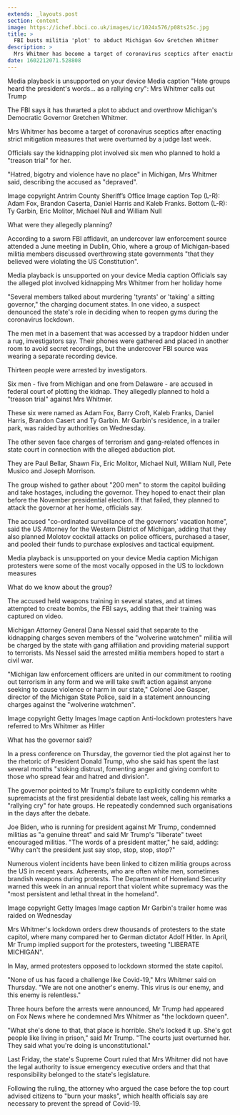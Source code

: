 ```yaml
--- 
extends: _layouts.post 
section: content 
image: https://ichef.bbci.co.uk/images/ic/1024x576/p08ts25c.jpg 
title: > 
  FBI busts militia 'plot' to abduct Michigan Gov Gretchen Whitmer 
description: > 
  Mrs Whitmer has become a target of coronavirus sceptics after enacting strict mitigation measures that were overturned by a judge last week."Hatred, bigotry and violence have no place" in Michigan, Mrs Whitmer said, describing the accused as "depraved".They allegedly planned to hold a "treason trial" against Mrs Whitmer."None of us has faced a challenge like Covid-19," Mrs Whitmer said on Thursday.Three hours before the arrests were announced, Mr Trump had appeared on Fox News where he condemned Mrs Whitmer as "the lockdown queen". 
date: 1602212071.528808 
--- 
```

Media playback is unsupported on your device Media caption "Hate groups heard the president's words... as a rallying cry": Mrs Whitmer calls out Trump

The FBI says it has thwarted a plot to abduct and overthrow Michigan's Democratic Governor Gretchen Whitmer.

Mrs Whitmer has become a target of coronavirus sceptics after enacting strict mitigation measures that were overturned by a judge last week.

Officials say the kidnapping plot involved six men who planned to hold a "treason trial" for her.

"Hatred, bigotry and violence have no place" in Michigan, Mrs Whitmer said, describing the accused as "depraved".

Image copyright Antrim County Sheriff’s Office Image caption Top (L-R): Adam Fox, Brandon Caserta, Daniel Harris and Kaleb Franks. Bottom (L-R): Ty Garbin, Eric Molitor, Michael Null and William Null

What were they allegedly planning?

According to a sworn FBI affidavit, an undercover law enforcement source attended a June meeting in Dublin, Ohio, where a group of Michigan-based militia members discussed overthrowing state governments "that they believed were violating the US Constitution".

Media playback is unsupported on your device Media caption Officials say the alleged plot involved kidnapping Mrs Whitmer from her holiday home

"Several members talked about murdering 'tyrants' or 'taking' a sitting governor," the charging document states. In one video, a suspect denounced the state's role in deciding when to reopen gyms during the coronavirus lockdown.

The men met in a basement that was accessed by a trapdoor hidden under a rug, investigators say. Their phones were gathered and placed in another room to avoid secret recordings, but the undercover FBI source was wearing a separate recording device.

Thirteen people were arrested by investigators.

Six men - five from Michigan and one from Delaware - are accused in federal court of plotting the kidnap. They allegedly planned to hold a "treason trial" against Mrs Whitmer.

These six were named as Adam Fox, Barry Croft, Kaleb Franks, Daniel Harris, Brandon Casert and Ty Garbin. Mr Garbin's residence, in a trailer park, was raided by authorities on Wednesday.

The other seven face charges of terrorism and gang-related offences in state court in connection with the alleged abduction plot.

They are Paul Bellar, Shawn Fix, Eric Molitor, Michael Null, William Null, Pete Musico and Joseph Morrison.

The group wished to gather about "200 men" to storm the capitol building and take hostages, including the governor. They hoped to enact their plan before the November presidential election. If that failed, they planned to attack the governor at her home, officials say.

The accused "co-ordinated surveillance of the governors' vacation home", said the US Attorney for the Western District of Michigan, adding that they also planned Molotov cocktail attacks on police officers, purchased a taser, and pooled their funds to purchase explosives and tactical equipment.

Media playback is unsupported on your device Media caption Michigan protesters were some of the most vocally opposed in the US to lockdown measures

What do we know about the group?

The accused held weapons training in several states, and at times attempted to create bombs, the FBI says, adding that their training was captured on video.

Michigan Attorney General Dana Nessel said that separate to the kidnapping charges seven members of the "wolverine watchmen" militia will be charged by the state with gang affiliation and providing material support to terrorists. Ms Nessel said the arrested militia members hoped to start a civil war.

"Michigan law enforcement officers are united in our commitment to rooting out terrorism in any form and we will take swift action against anyone seeking to cause violence or harm in our state," Colonel Joe Gasper, director of the Michigan State Police, said in a statement announcing charges against the "wolverine watchmen".

Image copyright Getty Images Image caption Anti-lockdown protesters have referred to Mrs Whitmer as Hitler

What has the governor said?

In a press conference on Thursday, the governor tied the plot against her to the rhetoric of President Donald Trump, who she said has spent the last several months "stoking distrust, fomenting anger and giving comfort to those who spread fear and hatred and division".

The governor pointed to Mr Trump's failure to explicitly condemn white supremacists at the first presidential debate last week, calling his remarks a "rallying cry" for hate groups. He repeatedly condemned such organisations in the days after the debate.

Joe Biden, who is running for president against Mr Trump, condemned militias as "a genuine threat" and said Mr Trump's "liberate" tweet encouraged militias. "The words of a president matter," he said, adding: "Why can't the president just say stop, stop, stop, stop?"

Numerous violent incidents have been linked to citizen militia groups across the US in recent years. Adherents, who are often white men, sometimes brandish weapons during protests. The Department of Homeland Security warned this week in an annual report that violent white supremacy was the "most persistent and lethal threat in the homeland".

Image copyright Getty Images Image caption Mr Garbin's trailer home was raided on Wednesday

Mrs Whitmer's lockdown orders drew thousands of protesters to the state capitol, where many compared her to German dictator Adolf Hitler. In April, Mr Trump implied support for the protesters, tweeting "LIBERATE MICHIGAN".

In May, armed protesters opposed to lockdown stormed the state capitol.

"None of us has faced a challenge like Covid-19," Mrs Whitmer said on Thursday. "We are not one another's enemy. This virus is our enemy, and this enemy is relentless."

Three hours before the arrests were announced, Mr Trump had appeared on Fox News where he condemned Mrs Whitmer as "the lockdown queen".

"What she's done to that, that place is horrible. She's locked it up. She's got people like living in prison," said Mr Trump. "The courts just overturned her. They said what you're doing is unconstitutional."

Last Friday, the state's Supreme Court ruled that Mrs Whitmer did not have the legal authority to issue emergency executive orders and that that responsibility belonged to the state's legislature.

Following the ruling, the attorney who argued the case before the top court advised citizens to "burn your masks", which health officials say are necessary to prevent the spread of Covid-19.